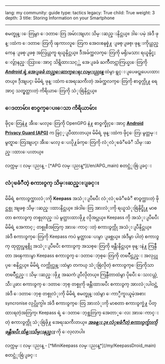 

---

lang: my
community: guide
type: tactics
legacy: True
child: True
weight: 3
depth: 3
title: Storing Information on your Smartphone

---

စမတ္ဖုန္းေတြမွာ ေဒတာေတြ အမ်ားအျပား သိမ္းဆည္းနိုင္တယ္။ ဒါေပမဲ့ အဲဒီ ဖုန္းထဲက ေဒတာေတြကို ၾကားလူေတြက အေဝးစနစ္နဲ႔ ျဖစ္ျဖစ္၊ ဖုန္းကိုယ္ထည္ကေန ျဖစ္ျဖစ္ အလြယ္တကူ ရယူနိုင္တယ္။ ဒီအခ်က္အလက္ေတြကို မရိုးမသား ရယူနိုင္မႈ ေလွ်ာ့နည္းသြားေအာင္ သိရွိထားသင့္တဲ့ အေျခခံ ႀကိဳတင္ကာကြယ္မႈေတြကို  [***Android ရဲ့ အေျခခံ တည္ေဆာက္ေရး လမ္းညႊန္***](/my/android_basic) ထဲမွာ ရွင္းျပေဖၚျပေပးထားတယ္။ ဒီ့အျပင္၊ မိမိရဲ့ ဖုန္းထဲက အေရးႀကီးတဲ့ အခ်က္အလက္ေတြကို စာဝွက္လို႔ ရေအာင္ သတ္မွတ္ထားတဲ့ ကိရိယာေတြကို သံုးစြဲနိုင္တယ္။

### ေဒတာမ်ား စာဝွက္ေပးေသာ ကိရိယာမ်ား ###

ဖိုင္ေတြနဲ႔ အီးေမးလ္ေတြကို OpenGPG နဲ႔ စာဝွက္နိုင္ေအာင္ [**Android Privacy Guard (APG)**](/my/APG_main) က ခြင့္ျပဳထားတယ္။ မိမိရဲ့ ဖုန္းထဲက ဖိုင္ေတြ၊ မွတ္တမ္းမွတ္ရာေတြအျပင္၊ အီးေမးလ္ ေပးပို႔ခ်က္ေတြကို လံုလံုၿခံဳၿခံဳ သိမ္းဆည္းထားေပးတယ္။

<div class=getstarted markdown=1>
လက္ကမ္း လမ္းညႊန္ - [*APG လမ္းညႊန္*](/en/APG_main) စတင္သံုးစြဲျခင္း
</div>


### လံုၿခံဳတဲ့ စကားဝွက္ သိမ္းဆည္းျခင္း ###

မိမိရဲ့ စကားဝွက္အားလံုးကို **Keepass** အသံုးျပဳၿပီး လံုလံုၿခံဳၿခံဳ စာဝွက္ထားတဲ့ ဖိုင္တစ္ခု အျဖစ္ သိမ္းဆည္းထားနိုင္တယ္။ အဲဒါေတြ အားလံုးကို ရယူသံုးစြဲနိုင္ဖို႔ မာစတာ စကားဝွက္ တစ္ခုတည္းပဲ မွတ္သားထားဖို႔ လိုအပ္တယ္။ Keepass ကို အသံုးျပဳၿပီး မိမိရဲ့ အေကာင့္ တစ္ခုစီအတြက္ အားေကာင္းတဲ့ စကားဝွက္ကို အသံုးျပဳနိုင္တယ္။ အဲဒီ စကားဝွက္ေတြကို Keepass ကပဲ မွတ္ထားေပးမွာ ျဖစ္တယ္။ အဲဒီမွာ ပါတဲ့ စကားဝွက္ ထုတ္လုပ္စနစ္ကို အသံုးျပဳၿပီး စကားဝွက္ အသစ္ေတြကို ဖန္တီးနိုင္တယ္။ ဖုန္းနဲ႔ ကြန္ပ်ဳတာ အၾကားမွာ Keepass စကားဝွက္ ေဒတာေဘ့စ္ေတြကို တၿပိဳင္တည္း အလုပ္လုပ္ေစနိုင္တယ္။ မိမိရဲ့ လက္ကိုင္ဖုန္းထဲမွာ တကယ္ သံုးစြဲလိုတဲ့ စကားဝွက္ေတြကိုသာ တၿပိဳင္တည္း သိမ္းဆည္းဖို႔ အႀကံျပဳလိုတယ္။ ကြန္ပ်ဳတာထဲမွာ ပိုၿပီး ေသးငယ္တဲ့ သီးျခား စကားဝွက္ ေဒတာေဘ့စ္ တစ္ခုကို ဖန္တီးထားၿပီး စကားဝွက္ အားလံုးပါဝင္တဲ့ အဲဒီ ေဒတာေဘ့စ္ တစ္ခုလံုးကို မိမိရဲ့ စမတ္ဖုန္းထဲမွာ ေကာ္ပီကူးယူမဲ့အစား syncronise လုပ္လိုက္ပါ။ အဲဒီ စကားဝွက္ေတြ အားလံုးကို မာစတာ စကားဝွက္နဲ႔ ပိတ္ထားရတဲ့အတြက္၊ Keepass ရဲ့ ေဒတာေဘ့စ္အတြက္ အေတာ္ေလး အား​ေကာင္းတဲ့ စကားဝွက္ကို သံုးစြဲဖို႔ အေရးႀကီးတယ္။ [***အခန္း ၃။ လံုၿခံဳတဲ့ စကားဝွက္မ်ားကို ဖန္တီးၿပီး ထိန္းသိမ္းနည္း***](/my/chapter-3) ကို ေလ့လာပါ။ 

<div class=getstarted markdown=1>
လက္ကမ္း လမ္းညႊန္ - [*MiniKeepass လမ္းညႊန္*](/my/KeepassDroid_main) စတင္သံုးစြဲျခင္း
</div>



